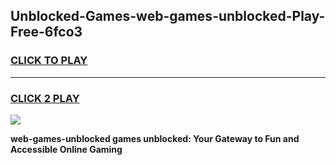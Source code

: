 
## Unblocked-Games-web-games-unblocked-Play-Free-6fco3
<h3>
<a href="https://premium76.site?title=web-games-unblocked&ref=22A">CLICK TO PLAY</a></h3>
<hr>

<h3>
<a href="https://premium76.site?title=web-games-unblocked&ref=22A">CLICK 2 PLAY</a>
  
</h3>

<a href="https://premium76.site?title=web-games-unblocked&ref=22A"><img src="https://clearcache.store/games.png"></a>


**web-games-unblocked games unblocked: Your Gateway to Fun and Accessible Online Gaming**
